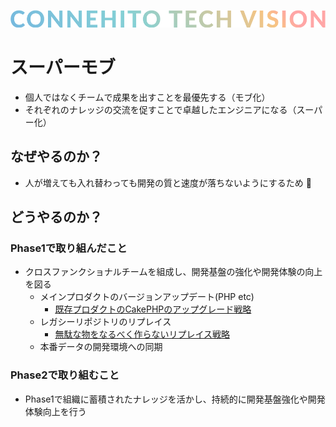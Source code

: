 ![Connehito Tech Vision](../image/txt_tech.png)

# スーパーモブ

* 個人ではなくチームで成果を出すことを最優先する（モブ化）
* それぞれのナレッジの交流を促すことで卓越したエンジニアになる（スーパー化）

## なぜやるのか？

* 人が増えても入れ替わっても開発の質と速度が落ちないようにするため :rocket:

## どうやるのか？

### Phase1で取り組んだこと
* クロスファンクショナルチームを組成し、開発基盤の強化や開発体験の向上を図る
  * メインプロダクトのバージョンアップデート(PHP etc)
    * [既存プロダクトのCakePHPのアップグレード戦略](https://tech.connehito.com/entry/2022/03/25/100000)
  * レガシーリポジトリのリプレイス
    * [無駄な物をなるべく作らないリプレイス戦略](https://speakerdeck.com/fortkle/replace-strategy-phperkaigi2021)
  * 本番データの開発環境への同期


### Phase2で取り組むこと

* Phase1で組織に蓄積されたナレッジを活かし、持続的に開発基盤強化や開発体験向上を行う
